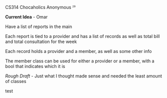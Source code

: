 CS314
Chocaholics Anonymous
<sub><sup><sup>29</sup></sub></sup>

**Current Idea** - Omar

Have a list of reports in the main

Each report is tied to a provider and has a list of records as well as total bill and total consultation for the week

Each record holds a provider and a member, as well as some other info

The member class can be used for either a provider or a member, with a bool that indicates which it is

*Rough Draft* - Just what I thought made sense and needed the least amount of classes

test